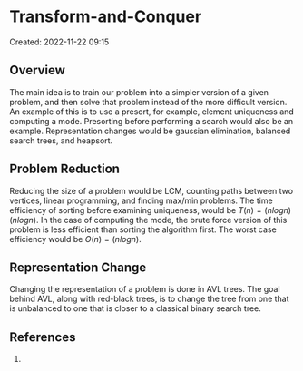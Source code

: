 # Transform-and-Conquer
Created: 2022-11-22 09:15

## Overview
The main idea is to train our problem into a simpler version of a given problem, and then solve that problem instead of the more difficult version. An example of this is to use a presort, for example, element uniqueness and computing a mode. Presorting before performing a search would also be an example. Representation changes would be gaussian elimination, balanced search trees, and heapsort.

## Problem Reduction
Reducing the size of a problem would be LCM, counting paths between two vertices, linear programming, and finding max/min problems. The time efficiency of sorting before examining uniqueness, would be $T(n) = (n log n)(n log n)$. In the case of computing the mode, the brute force version of this problem is less efficient than sorting the algorithm first. The worst case efficiency would be $\Theta(n) = (nlogn)$. 

## Representation Change
Changing the representation of a problem is done in AVL trees. The goal behind AVL, along with red-black trees, is to change the tree from one that is unbalanced to one that is closer to a classical binary search tree.

## References
1. 